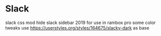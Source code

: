 # Slack
slack css mod 
hide slack sidebar 2019 for use in rambox pro
some color tweaks
use https://userstyles.org/styles/164675/slacky-dark as base

